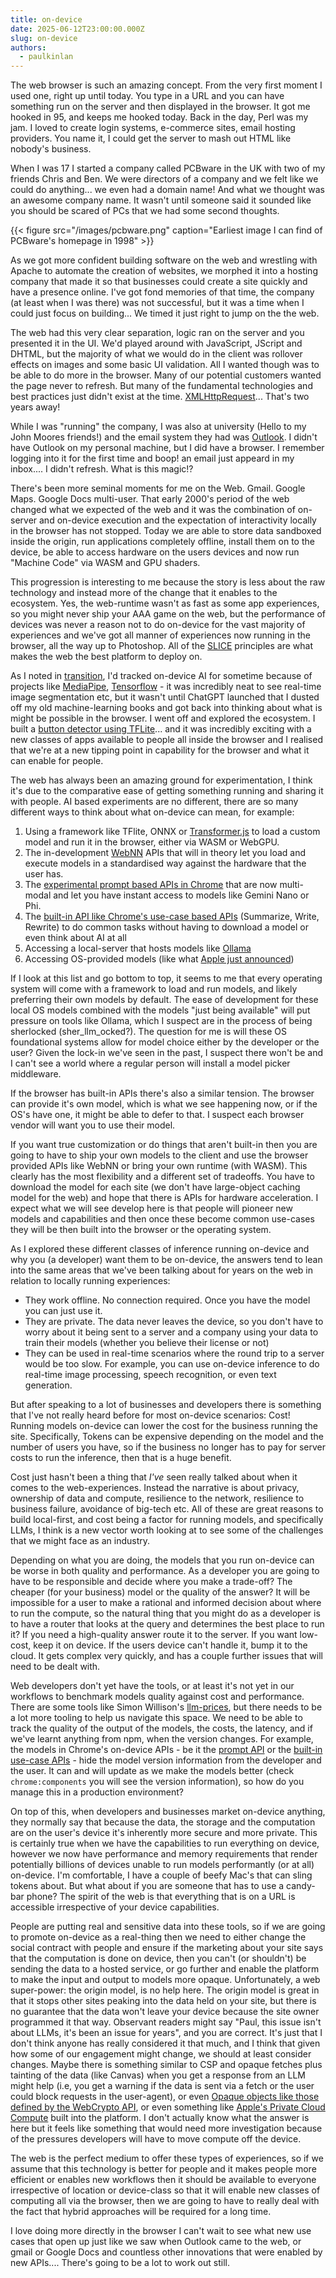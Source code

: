 ```yaml
---
title: on-device
date: 2025-06-12T23:00:00.000Z
slug: on-device
authors:
  - paulkinlan
---
```


The web browser is such an amazing concept. From the very first moment I used one, right up until today. You type in a URL and you can have something run on the server and then displayed in the browser. It got me hooked in 95, and keeps me hooked today. Back in the day, Perl was my jam. I loved to create login systems, e-commerce sites, email hosting providers. You name it, I could get the server to mash out HTML like nobody's business.

When I was 17 I started a company called PCBware in the UK with two of my friends Chris and Ben. We were directors of a company and we felt like we could do anything... we even had a domain name! And what we thought was an awesome company name. It wasn't until someone said it sounded like you should be scared of PCs that we had some second thoughts.

{{< figure src="/images/pcbware.png" caption="Earliest image I can find of PCBware's homepage in 1998" >}}

As we got more confident building software on the web and wrestling with Apache to automate the creation of websites, we morphed it into a hosting company that made it so that businesses could create a site quickly and have a presence online. I've got fond memories of that time, the company (at least when I was there) was not successful, but it was a time when I could just focus on building... We timed it just right to jump on the the web.

The web had this very clear separation, logic ran on the server and you presented it in the UI. We'd played around with JavaScript, JScript and DHTML, but the majority of what we would do in the client was rollover effects on images and some basic UI validation. All I wanted though was to be able to do more in the browser. Many of our potential customers wanted the page never to refresh. But many of the fundamental technologies and best practices just didn't exist at the time. [XMLHttpRequest](https://en.wikipedia.org/wiki/XMLHttpRequest)... That's two years away!

While I was "running" the company, I was also at university (Hello to my John Moores friends!) and the email system they had was [Outlook](https://en.wikipedia.org/wiki/Outlook_on_the_web). I didn't have Outlook on my personal machine, but I did have a browser. I remember logging into it for the first time and boop! an email just appeard in my inbox.... I didn't refresh. What is this magic!?

There's been more seminal moments for me on the Web. Gmail. Google Maps. Google Docs multi-user. That early 2000's period of the web changed what we expected of the web and it was the combination of on-server and on-device execution and the expectation of interactivity locally in the browser has not stopped. Today we are able to store data sandboxed inside the origin, run applications completely offline, install them on to the device, be able to access hardware on the users devices and now run "Machine Code" via WASM and GPU shaders.

This progression is interesting to me because the story is less about the raw technology and instead more of the change that it enables to the ecosystem. Yes, the web-runtime wasn't as fast as some app experiences, so you might never ship your AAA game on the web, but the performance of devices was never a reason not to do on-device for the vast majority of experiences and we've got all manner of experiences now running in the browser, all the way up to Photoshop. All of the [SLICE](https://paul.kinlan.me/slice-the-web/) principles are what makes the web the best platform to deploy on.

As I noted in [transition](https://aifoc.us/transition/), I'd tracked on-device AI for sometime because of projects like [MediaPipe](https://ai.google.dev/edge/mediapipe/solutions/setup_web), [Tensorflow](https://www.tensorflow.org/js) - it was incredibly neat to see real-time image segmentation etc, but it wasn't until ChatGPT launched that I dusted off my old machine-learning books and got back into thinking about what is might be possible in the browser. I went off and explored the ecosystem. I built a [button detector using TFLite](https://paul.kinlan.me/button-detector/)... and it was incredibly exciting with a new classes of apps available to people all inside the browser and I realised that we're at a new tipping point in capability for the browser and what it can enable for people.

The web has always been an amazing ground for experimentation, I think it's due to the comparative ease of getting something running and sharing it with people. AI based experiments are no different, there are so many different ways to think about what on-device can mean, for example:

1.  Using a framework like TFlite, ONNX or [Transformer.js](https://huggingface.co/docs/transformers.js/en/index) to load a custom model and run it in the browser, either via WASM or WebGPU.
2.  The in-development [WebNN](https://webmachinelearning.github.io/webnn-intro/) APIs that will in theory let you load and execute models in a standardised way against the hardware that the user has.
3.  The [experimental prompt based APIs in Chrome](https://developer.chrome.com/docs/extensions/ai/prompt-api) that are now multi-modal and let you have instant access to models like Gemini Nano or Phi.
4.  The [built-in API like Chrome's use-case based APIs](https://developer.chrome.com/docs/ai/built-in) (Summarize, Write, Rewrite) to do common tasks without having to download a model or even think about AI at all
5.  Accessing a local-server that hosts models like [Ollama](https://ollama.com/)
6.  Accessing OS-provided models (like what [Apple just announced](https://machinelearning.apple.com/research/apple-foundation-models-2025-updates#:~:text=Server%20foundation%20models.-,Foundation%20Models%20Framework,-The%20new%20Foundation))

If I look at this list and go bottom to top, it seems to me that every operating system will come with a framework to load and run models, and likely preferring their own models by default. The ease of development for these local OS models combined with the models "just being available" will put pressure on tools like Ollama, which I suspect are in the process of being sherlocked (sher_llm_ocked?). The question for me is will these OS foundational systems allow for model choice either by the developer or the user? Given the lock-in we've seen in the past, I suspect there won't be and I can't see a world where a regular person will install a model picker middleware.

If the browser has built-in APIs there's also a similar tension. The browser can provide it's own model, which is what we see happening now, or if the OS's have one, it might be able to defer to that. I suspect each browser vendor will want you to use their model.

If you want true customization or do things that aren't built-in then you are going to have to ship your own models to the client and use the browser provided APIs like WebNN or bring your own runtime (with WASM). This clearly has the most flexibility and a different set of tradeoffs. You have to download the model for each site (we don't have large-object caching model for the web) and hope that there is APIs for hardware acceleration. I expect what we will see develop here is that people will pioneer new models and capabilities and then once these become common use-cases they will be then built into the browser or the operating system.

As I explored these different classes of inference running on-device and why you (a developer) want them to be on-device, the answers tend to lean into the same areas that we've been talking about for years on the web in relation to locally running experiences:

- They work offline. No connection required. Once you have the model you can just use it.
- They are private. The data never leaves the device, so you don't have to worry about it being sent to a server and a company using your data to train their models (whether you believe their license or not)
- They can be used in real-time scenarios where the round trip to a server would be too slow. For example, you can use on-device inference to do real-time image processing, speech recognition, or even text generation.

But after speaking to a lot of businesses and developers there is something that I've not really heard before for most on-device scenarios: Cost! Running models on-device can lower the cost for the business running the site. Specifically, Tokens can be expensive depending on the model and the number of users you have, so if the business no longer has to pay for server costs to run the inference, then that is a huge benefit.

Cost just hasn't been a thing that _I've_ seen really talked about when it comes to the web-experiences. Instead the narrative is about privacy, ownership of data and compute, resilience to the network, resilience to business failure, avoidance of big-tech etc. All of these are great reasons to build local-first, and cost being a factor for running models, and specifically LLMs, I think is a new vector worth looking at to see some of the challenges that we might face as an industry.

Depending on what you are doing, the models that you run on-device can be worse in both quality and performance. As a developer you are going to have to be responsible and decide where you make a trade-off? The cheaper (for your business) model or the quality of the answer? It will be impossible for a user to make a rational and informed decision about where to run the compute, so the natural thing that you might do as a developer is to have a router that looks at the query and determines the best place to run it? If you need a high-quality answer route it to the server. If you want low-cost, keep it on device. If the users device can't handle it, bump it to the cloud. It gets complex very quickly, and has a couple further issues that will need to be dealt with.

Web developers don't yet have the tools, or at least it's not yet in our workflows to benchmark models quality against cost and performance. There are some tools like Simon Willison's [llm-prices](https://www.llm-prices.com/), but there needs to be a lot more tooling to help us navigate this space. We need to be able to track the quality of the output of the models, the costs, the latency, and if we've learnt anything from npm, when the version changes. For example, the models in Chrome's on-device APIs - be it the [prompt API](https://developer.chrome.com/docs/ai/prompt-api) or the [built-in use-case APIs](https://developer.chrome.com/docs/ai/built-in) - hide the model version information from the developer and the user. It can and will update as we make the models better (check `chrome:components` you will see the version information), so how do you manage this in a production environment?

On top of this, when developers and businesses market on-device anything, they normally say that because the data, the storage and the computation are on the user's device it's inherently more secure and more private. This is certainly true when we have the capabilities to run everything on device, however we now have performance and memory requirements that render potentially billions of devices unable to run models performantly (or at all) on-device. I'm comfortable, I have a couple of beefy Mac's that can sling tokens about. But what about if you are someone that has to use a candy-bar phone? The spirit of the web is that everything that is on a URL is accessible irrespective of your device capabilities.

People are putting real and sensitive data into these tools, so if we are going to promote on-device as a real-thing then we need to either change the social contract with people and ensure if the marketing about your site says that the computation is done on device, then you can't (or shouldn't) be sending the data to a hosted service, or go further and enable the platform to make the input and output to models more opaque. Unfortunately, a web super-power: the origin model, is no help here. The origin model is great in that it stops other sites peaking into the data held on your site, but there is no guarantee that the data won't leave your device because the site owner programmed it that way. Observant readers might say "Paul, this issue isn't about LLMs, it's been an issue for years", and you are correct. It's just that I don't think anyone has really considered it that much, and I think that given how some of our engagement might change, we should at least consider changes. Maybe there is something similar to CSP and opaque fetches plus tainting of the data (like Canvas) when you get a response from an LLM might help (i.e, you get a warning if the data is sent via a fetch or the user could block requests in the user-agent), or even [Opaque objects like those defined by the WebCrypto API](https://www.w3.org/TR/webcrypto-2/#cryptokey-interface-internal-slots), or even something like [Apple's Private Cloud Compute](https://security.apple.com/documentation/private-cloud-compute) built into the platform. I don't actually know what the answer is here but it feels like something that would need more investigation because of the pressures developers will have to move compute off the device.

The web is the perfect medium to offer these types of experiences, so if we assume that this technology is better for people and it makes people more efficient or enables new workflows then it should be available to everyone irrespective of location or device-class so that it will enable new classes of computing all via the browser, then we are going to have to really deal with the fact that hybrid approaches will be required for a long time.

I love doing more directly in the browser I can't wait to see what new use cases that open up just like we saw when Outlook came to the web, or gmail or Google Docs and countless other innovations that were enabled by new APIs.... There's going to be a lot to work out still.
